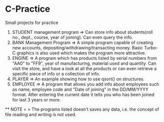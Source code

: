 # C-Practice
Small projects for practice
1. STUDENT management program => Can store info about students(roll no., dept., course, year of joining). Can even query the info.
2. BANK Management Program => A simple program capable of creating new accounts, depositing/withdrawing/transacting money. Basic Turbo-C graphics is also used which makes the program more attractive.
3. ENGINE => A program which has products listed by serial numbers from "AA0" to "FF9", year of manufacturing, material used and quantity. Can visit the store, and have a look at all the products or can even retrieve a specific piece of info or a collection of info.
4. PLAYER => An example showing how to use qsort() on structures.
5. EMPLOYEE => A program that allows you add info about employees such as name, employee code and "Date of joining" in the DD/MM/YYYY format. After entering the current date it tells you who has been joined for last 3 years or more.

** NOTE = > The programs listed doesn't saves any data, i.e. the concept of file reading and writing is not used.
